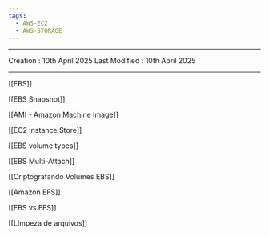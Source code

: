 ```yaml
---
tags:
  - AWS-EC2
  - AWS-STORAGE
---
```

---
Creation : 10th April 2025
Last Modified : 10th April 2025
___
[[EBS]]

[[EBS Snapshot]]

[[AMI - Amazon Machine Image]]

[[EC2 Instance Store]]

[[EBS volume types]]

[[EBS Multi-Attach]]

[[Criptografando Volumes EBS]]

[[Amazon EFS]]

[[EBS vs EFS]]

[[LImpeza de arquivos]]